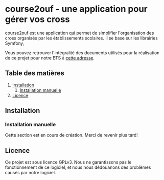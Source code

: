 # course2ouf - une application pour gérer vos cross

course2ouf est une application qui permet de simplifier l'organisation des cross organisés par les établissements scolaires. Il se base sur les librairies Symfony, 

Vous pouvez retrouver l'intégralité des documents utilisés pour la réalisation de ce projet pour notre BTS à [cette adresse](https://cloud.ndlaprovidence.org/index.php/apps/files/?dir=/Documents/SIO2/ProjetNum2Sio&fileid=145720). 

## Table des matières
1) [Installation](#installation)
   1) [Installation manuelle]()
2) [Licence](#licence)

## Installation
### Installation manuelle
Cette section est en cours de création. Merci de revenir plus tard!

## Licence

Ce projet est sous licence GPLv3. Nous ne garantissons pas le fonctionnement de ce logiciel, et nous nous dédouanons des problèmes causés par notre logiciel.